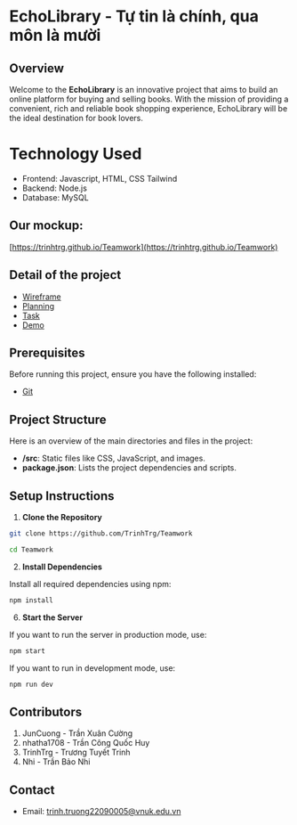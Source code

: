 # EchoLibrary - Tự tin là chính, qua môn là mười

## Overview
Welcome to the **EchoLibrary** is an innovative project that aims to build an online platform for buying and selling books. With the mission of providing a convenient, rich and reliable book shopping experience, EchoLibrary will be the ideal destination for book lovers.

# Technology Used
- Frontend: Javascript, HTML, CSS Tailwind
- Backend: Node.js
- Database: MySQL
## Our mockup: 
[https://trinhtrg.github.io/Teamwork](https://trinhtrg.github.io/Teamwork)

## Detail of the project
- [Wireframe](/content/Wireframe/READMe.md)
- [Planning](/content/Planning/README.md)
- [Task](/content/Task/READMe.md)
- [Demo](/content/Demo/Bookstore%20(1)%20(1).mp4)


## Prerequisites

Before running this project, ensure you have the following installed:

- [Git](https://git-scm.com/downloads)

## Project Structure

Here is an overview of the main directories and files in the project:
- **/src**: Static files like CSS, JavaScript, and images.
- **package.json**: Lists the project dependencies and scripts.

## Setup Instructions

1. **Clone the Repository**

```bash
git clone https://github.com/TrinhTrg/Teamwork

cd Teamwork

```

2. **Install Dependencies**

Install all required dependencies using npm:

```bash
npm install
```


6. **Start the Server**

If you want to run the server in production mode, use:
```bash
npm start
```

If you want to run in development mode, use:
```bash
npm run dev
```

## Contributors

1. JunCuong - Trần Xuân Cường
2. nhatha1708 - Trần Công Quốc Huy
3. TrinhTrg - Trương Tuyết Trinh
4. Nhi - Trần Bảo Nhi

## Contact
* Email: trinh.truong22090005@vnuk.edu.vn
